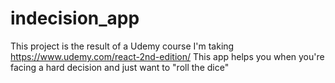 # indecision_app
This project is the result of a Udemy course I'm taking https://www.udemy.com/react-2nd-edition/
This app helps you when you're facing a hard decision and just want to "roll the dice"
